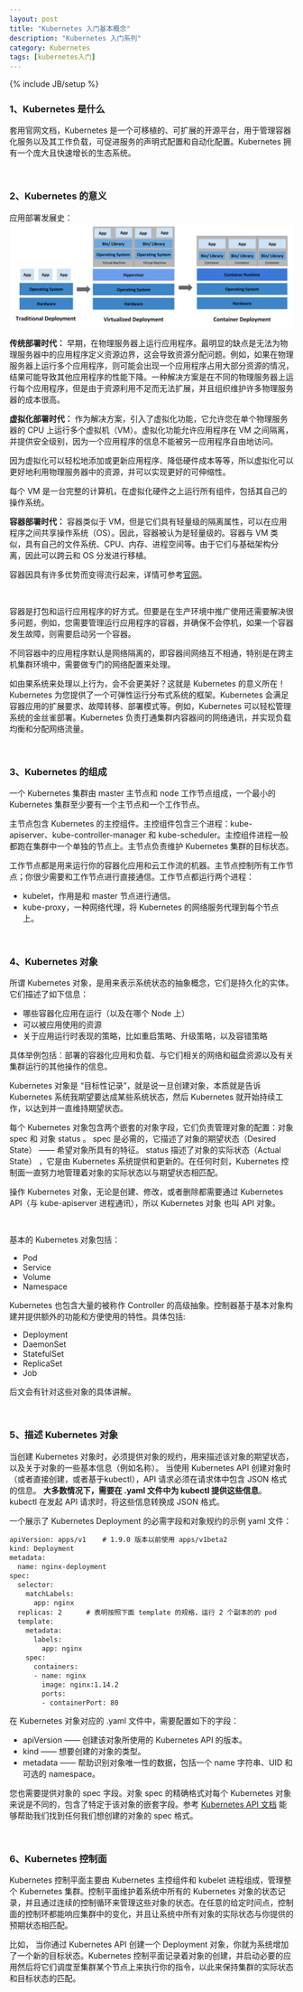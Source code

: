 ```yaml
---
layout: post
title: "Kubernetes 入门基本概念"
description: "Kubernetes 入门系列"
category: Kubernetes
tags: [kubernetes入门]
---
```

{% include JB/setup %}

### 1、Kubernetes 是什么

套用官网文档，Kubernetes 是一个可移植的、可扩展的开源平台，用于管理容器化服务以及其工作负载，可促进服务的声明式配置和自动化配置。Kubernetes 拥有一个庞大且快速增长的生态系统。

<br>

### 2、Kubernetes 的意义

应用部署发展史：
![avatar](/images/container_evolution.svg)

**传统部署时代：** 早期，在物理服务器上运行应用程序。最明显的缺点是无法为物理服务器中的应用程序定义资源边界，这会导致资源分配问题。例如，如果在物理服务器上运行多个应用程序，则可能会出现一个应用程序占用大部分资源的情况，结果可能导致其他应用程序的性能下降。一种解决方案是在不同的物理服务器上运行每个应用程序，但是由于资源利用不足而无法扩展，并且组织维护许多物理服务器的成本很高。

**虚拟化部署时代：** 作为解决方案，引入了虚拟化功能，它允许您在单个物理服务器的 CPU 上运行多个虚拟机（VM）。虚拟化功能允许应用程序在 VM 之间隔离，并提供安全级别，因为一个应用程序的信息不能被另一应用程序自由地访问。

因为虚拟化可以轻松地添加或更新应用程序、降低硬件成本等等，所以虚拟化可以更好地利用物理服务器中的资源，并可以实现更好的可伸缩性。

每个 VM 是一台完整的计算机，在虚拟化硬件之上运行所有组件，包括其自己的操作系统。

**容器部署时代：** 容器类似于 VM，但是它们具有轻量级的隔离属性，可以在应用程序之间共享操作系统（OS）。因此，容器被认为是轻量级的。容器与 VM 类似，具有自己的文件系统、CPU、内存、进程空间等。由于它们与基础架构分离，因此可以跨云和 OS 分发进行移植。

容器因具有许多优势而变得流行起来，详情可参考[官网](https://kubernetes.io/zh/docs/concepts/overview/what-is-kubernetes/)。

<br>

容器是打包和运行应用程序的好方式。但要是在生产环境中推广使用还需要解决很多问题，例如，您需要管理运行应用程序的容器，并确保不会停机，如果一个容器发生故障，则需要启动另一个容器。

不同容器中的应用程序默认是网络隔离的，即容器间网络互不相通，特别是在跨主机集群环境中，需要做专门的网络配置来处理。

如由果系统来处理以上行为，会不会更美好？这就是 Kubernetes 的意义所在！Kubernetes 为您提供了一个可弹性运行分布式系统的框架。Kubernetes 会满足容器应用的扩展要求、故障转移、部署模式等。例如，Kubernetes 可以轻松管理系统的金丝雀部署。Kubernetes 负责打通集群内容器间的网络通讯，并实现负载均衡和分配网络流量。


<br>

### 3、Kubernetes 的组成

一个 Kubernetes 集群由 master 主节点和 node 工作节点组成，一个最小的 Kubernetes 集群至少要有一个主节点和一个工作节点。

主节点包含 Kubernetes 的主控组件。主控组件包含三个进程：kube-apiserver、kube-controller-manager 和 kube-scheduler。主控组件进程一般都跑在集群中一个单独的节点上。主节点负责维护 Kubernetes 集群的目标状态。

工作节点都是用来运行你的容器化应用和云工作流的机器。主节点控制所有工作节点；你很少需要和工作节点进行直接通信。工作节点都运行两个进程：

* kubelet，作用是和 master 节点进行通信。
* kube-proxy，一种网络代理，将 Kubernetes 的网络服务代理到每个节点上。

<br>

### 4、Kubernetes 对象

所谓 Kubernetes 对象，是用来表示系统状态的抽象概念，它们是持久化的实体。它们描述了如下信息：
* 哪些容器化应用在运行（以及在哪个 Node 上）
* 可以被应用使用的资源
* 关于应用运行时表现的策略，比如重启策略、升级策略，以及容错策略

具体举例包括：部署的容器化应用和负载、与它们相关的网络和磁盘资源以及有关集群运行的其他操作的信息。

Kubernetes 对象是 “目标性记录”，就是说一旦创建对象，本质就是告诉 Kubernetes 系统我期望要达成某些系统状态，然后 Kubernetes 就开始持续工作，以达到并一直维持期望状态。

每个 Kubernetes 对象包含两个嵌套的对象字段，它们负责管理对象的配置：对象 spec 和 对象 status 。 spec 是必需的，它描述了对象的期望状态（Desired State） —— 希望对象所具有的特征。 status 描述了对象的实际状态（Actual State） ，它是由 Kubernetes 系统提供和更新的。在任何时刻，Kubernetes 控制面一直努力地管理着对象的实际状态以与期望状态相匹配。

操作 Kubernetes 对象，无论是创建、修改，或者删除都需要通过 Kubernetes API（与 kube-apiserver 进程通讯），所以 Kubernetes 对象 也叫 API 对象。

<br>

基本的 Kubernetes 对象包括：

* Pod
* Service
* Volume
* Namespace

Kubernetes 也包含大量的被称作 Controller 的高级抽象。控制器基于基本对象构建并提供额外的功能和方便使用的特性。具体包括:

* Deployment
* DaemonSet
* StatefulSet
* ReplicaSet
* Job

后文会有针对这些对象的具体讲解。

<br>

### 5、描述 Kubernetes 对象

当创建 Kubernetes 对象时，必须提供对象的规约，用来描述该对象的期望状态，以及关于对象的一些基本信息（例如名称）。 当使用 Kubernetes API 创建对象时（或者直接创建，或者基于kubectl），API 请求必须在请求体中包含 JSON 格式的信息。 **大多数情况下，需要在 .yaml 文件中为 kubectl 提供这些信息**。 kubectl 在发起 API 请求时，将这些信息转换成 JSON 格式。

一个展示了 Kubernetes Deployment 的必需字段和对象规约的示例 yaml 文件：
```
apiVersion: apps/v1    # 1.9.0 版本以前使用 apps/v1beta2
kind: Deployment
metadata:
  name: nginx-deployment
spec:
  selector:
    matchLabels:
      app: nginx
  replicas: 2      # 表明按照下面 template 的规格，运行 2 个副本的的 pod
  template:
    metadata:
      labels:
        app: nginx
    spec:
      containers:
      - name: nginx
        image: nginx:1.14.2
        ports:
        - containerPort: 80
```

在 Kubernetes 对象对应的 .yaml 文件中，需要配置如下的字段：

* apiVersion —— 创建该对象所使用的 Kubernetes API 的版本。
* kind —— 想要创建的对象的类型。
* metadata —— 帮助识别对象唯一性的数据，包括一个 name 字符串、UID 和可选的 namespace。

您也需要提供对象的 spec 字段。对象 spec 的精确格式对每个 Kubernetes 对象来说是不同的，包含了特定于该对象的嵌套字段。参考 [Kubernetes API 文档](https://kubernetes.io/docs/reference/generated/kubernetes-api/v1.18/) 能够帮助我们找到任何我们想创建的对象的 spec 格式。

<br>

### 6、Kubernetes 控制面

Kubernetes 控制平面主要由 Kubernetes 主控组件和 kubelet 进程组成，管理整个 Kubernetes 集群。控制平面维护着系统中所有的 Kubernetes 对象的状态记录，并且通过连续的控制循环来管理这些对象的状态。在任意的给定时间点，控制面的控制环都能响应集群中的变化，并且让系统中所有对象的实际状态与你提供的预期状态相匹配。

比如， 当你通过 Kubernetes API 创建一个 Deployment 对象，你就为系统增加了一个新的目标状态。Kubernetes 控制平面记录着对象的创建，并启动必要的应用然后将它们调度至集群某个节点上来执行你的指令，以此来保持集群的实际状态和目标状态的匹配。